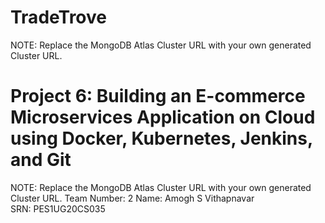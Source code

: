 # TradeTrove
NOTE: Replace the MongoDB Atlas Cluster URL with your own generated Cluster URL. 

# Project 6: Building an E-commerce Microservices Application on Cloud using Docker, Kubernetes, Jenkins, and Git
NOTE: Replace the MongoDB Atlas Cluster URL with your own generated Cluster URL. 
Team Number: 2
Name: Amogh S Vithapnavar
SRN: PES1UG20CS035
